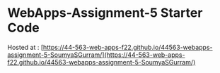 # WebApps-Assignment-5 Starter Code
<!Doctype>
    
Hosted at : [https://44-563-web-apps-f22.github.io/44563-webapps-assignment-5-SoumyaSGurram/](https://44-563-web-apps-f22.github.io/44563-webapps-assignment-5-SoumyaSGurram/)
